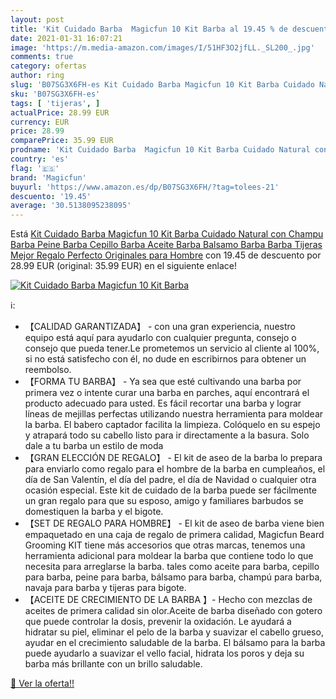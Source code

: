 ```yaml
---
layout: post
title: 'Kit Cuidado Barba  Magicfun 10 Kit Barba al 19.45 % de descuento'
date: 2021-01-31 16:07:21
image: 'https://m.media-amazon.com/images/I/51HF3O2jfLL._SL200_.jpg'
comments: true
category: ofertas
author: ring
slug: 'B07SG3X6FH-es Kit Cuidado Barba Magicfun 10 Kit Barba Cuidado Natural...'
sku: 'B07SG3X6FH-es'
tags: [ 'tijeras', ]
actualPrice: 28.99 EUR
currency: EUR
price: 28.99
comparePrice: 35.99 EUR
prodname: 'Kit Cuidado Barba  Magicfun 10 Kit Barba Cuidado Natural con Champu Barba Peine Barba Cepillo Barba Aceite Barba Balsamo Barba Barba Tijeras  Mejor Regalo Perfecto Originales para Hombre'
country: 'es'
flag: '🇪🇸'
brand: 'Magicfun'
buyurl: 'https://www.amazon.es/dp/B07SG3X6FH/?tag=tolees-21'
descuento: '19.45'
average: '30.5138095238095'
---
```


Está [Kit Cuidado Barba  Magicfun 10 Kit Barba Cuidado Natural con Champu Barba Peine Barba Cepillo Barba Aceite Barba Balsamo Barba Barba Tijeras  Mejor Regalo Perfecto Originales para Hombre](https://www.amazon.es/dp/B07SG3X6FH/?tag=tolees-21) con 19.45 de descuento por 28.99 EUR (original: 35.99 EUR) en el siguiente enlace!

[![Kit Cuidado Barba  Magicfun 10 Kit Barba](https://m.media-amazon.com/images/I/51HF3O2jfLL._SL200_.jpg)](https://www.amazon.es/dp/B07SG3X6FH/?tag=tolees-21)

ℹ️:

- 【CALIDAD GARANTIZADA】 - con una gran experiencia, nuestro equipo está aquí para ayudarlo con cualquier pregunta, consejo o consejo que pueda tener.Le prometemos un servicio al cliente al 100%, si no está satisfecho con él, no dude en escribirnos para obtener un reembolso.
- 【FORMA TU BARBA】 - Ya sea que esté cultivando una barba por primera vez o intente curar una barba en parches, aquí encontrará el producto adecuado para usted. Es fácil recortar una barba y lograr líneas de mejillas perfectas utilizando nuestra herramienta para moldear la barba. El babero captador facilita la limpieza. Colóquelo en su espejo y atrapará todo su cabello listo para ir directamente a la basura. Solo dale a tu barba un estilo de moda
- 【GRAN ELECCIÓN DE REGALO】 - El kit de aseo de la barba lo prepara para enviarlo como regalo para el hombre de la barba en cumpleaños, el día de San Valentín, el día del padre, el día de Navidad o cualquier otra ocasión especial. Este kit de cuidado de la barba puede ser fácilmente un gran regalo para que su esposo, amigo y familiares barbudos se domestiquen la barba y el bigote.
- 【SET DE REGALO PARA HOMBRE】 - El kit de aseo de barba viene bien empaquetado en una caja de regalo de primera calidad, Magicfun Beard Grooming KIT tiene más accesorios que otras marcas, tenemos una herramienta adicional para moldear la barba que contiene todo lo que necesita para arreglarse la barba. tales como aceite para barba, cepillo para barba, peine para barba, bálsamo para barba, champú para barba, navaja para barba y tijeras para bigote.
- 【ACEITE DE CRECIMIENTO DE LA BARBA 】- Hecho con mezclas de aceites de primera calidad sin olor.Aceite de barba diseñado con gotero que puede controlar la dosis, prevenir la oxidación. Le ayudará a hidratar su piel, eliminar el pelo de la barba y suavizar el cabello grueso, ayudar en el crecimiento saludable de la barba. El bálsamo para la barba puede ayudarlo a suavizar el vello facial, hidrata los poros y deja su barba más brillante con un brillo saludable.

[🛒 Ver la oferta!!](https://www.amazon.es/dp/B07SG3X6FH/?tag=tolees-21)
